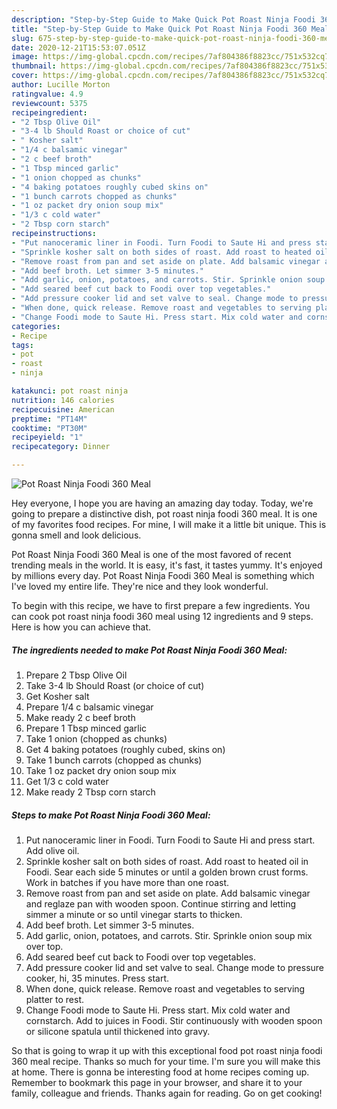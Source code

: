 ```yaml
---
description: "Step-by-Step Guide to Make Quick Pot Roast Ninja Foodi 360 Meal"
title: "Step-by-Step Guide to Make Quick Pot Roast Ninja Foodi 360 Meal"
slug: 675-step-by-step-guide-to-make-quick-pot-roast-ninja-foodi-360-meal
date: 2020-12-21T15:53:07.051Z
image: https://img-global.cpcdn.com/recipes/7af804386f8823cc/751x532cq70/pot-roast-ninja-foodi-360-meal-recipe-main-photo.jpg
thumbnail: https://img-global.cpcdn.com/recipes/7af804386f8823cc/751x532cq70/pot-roast-ninja-foodi-360-meal-recipe-main-photo.jpg
cover: https://img-global.cpcdn.com/recipes/7af804386f8823cc/751x532cq70/pot-roast-ninja-foodi-360-meal-recipe-main-photo.jpg
author: Lucille Morton
ratingvalue: 4.9
reviewcount: 5375
recipeingredient:
- "2 Tbsp Olive Oil"
- "3-4 lb Should Roast or choice of cut"
- " Kosher salt"
- "1/4 c balsamic vinegar"
- "2 c beef broth"
- "1 Tbsp minced garlic"
- "1 onion chopped as chunks"
- "4 baking potatoes roughly cubed skins on"
- "1 bunch carrots chopped as chunks"
- "1 oz packet dry onion soup mix"
- "1/3 c cold water"
- "2 Tbsp corn starch"
recipeinstructions:
- "Put nanoceramic liner in Foodi. Turn Foodi to Saute Hi and press start. Add olive oil."
- "Sprinkle kosher salt on both sides of roast. Add roast to heated oil in Foodi. Sear each side 5 minutes or until a golden brown crust forms. Work in batches if you have more than one roast."
- "Remove roast from pan and set aside on plate. Add balsamic vinegar and reglaze pan with wooden spoon. Continue stirring and letting simmer a minute or so until vinegar starts to thicken."
- "Add beef broth. Let simmer 3-5 minutes."
- "Add garlic, onion, potatoes, and carrots. Stir. Sprinkle onion soup mix over top."
- "Add seared beef cut back to Foodi over top vegetables."
- "Add pressure cooker lid and set valve to seal. Change mode to pressure cooker, hi, 35 minutes. Press start."
- "When done, quick release. Remove roast and vegetables to serving platter to rest."
- "Change Foodi mode to Saute Hi. Press start. Mix cold water and cornstarch. Add to juices in Foodi. Stir continuously with wooden spoon or silicone spatula until thickened into gravy."
categories:
- Recipe
tags:
- pot
- roast
- ninja

katakunci: pot roast ninja 
nutrition: 146 calories
recipecuisine: American
preptime: "PT14M"
cooktime: "PT30M"
recipeyield: "1"
recipecategory: Dinner

---
```



![Pot Roast Ninja Foodi 360 Meal](https://img-global.cpcdn.com/recipes/7af804386f8823cc/751x532cq70/pot-roast-ninja-foodi-360-meal-recipe-main-photo.jpg)

Hey everyone, I hope you are having an amazing day today. Today, we're going to prepare a distinctive dish, pot roast ninja foodi 360 meal. It is one of my favorites food recipes. For mine, I will make it a little bit unique. This is gonna smell and look delicious.

Pot Roast Ninja Foodi 360 Meal is one of the most favored of recent trending meals in the world. It is easy, it's fast, it tastes yummy. It's enjoyed by millions every day. Pot Roast Ninja Foodi 360 Meal is something which I've loved my entire life. They're nice and they look wonderful.




To begin with this recipe, we have to first prepare a few ingredients. You can cook pot roast ninja foodi 360 meal using 12 ingredients and 9 steps. Here is how you can achieve that.

<!--inarticleads1-->

##### The ingredients needed to make Pot Roast Ninja Foodi 360 Meal:

1. Prepare 2 Tbsp Olive Oil
1. Take 3-4 lb Should Roast (or choice of cut)
1. Get  Kosher salt
1. Prepare 1/4 c balsamic vinegar
1. Make ready 2 c beef broth
1. Prepare 1 Tbsp minced garlic
1. Take 1 onion (chopped as chunks)
1. Get 4 baking potatoes (roughly cubed, skins on)
1. Take 1 bunch carrots (chopped as chunks)
1. Take 1 oz packet dry onion soup mix
1. Get 1/3 c cold water
1. Make ready 2 Tbsp corn starch




<!--inarticleads2-->

##### Steps to make Pot Roast Ninja Foodi 360 Meal:

1. Put nanoceramic liner in Foodi. Turn Foodi to Saute Hi and press start. Add olive oil.
1. Sprinkle kosher salt on both sides of roast. Add roast to heated oil in Foodi. Sear each side 5 minutes or until a golden brown crust forms. Work in batches if you have more than one roast.
1. Remove roast from pan and set aside on plate. Add balsamic vinegar and reglaze pan with wooden spoon. Continue stirring and letting simmer a minute or so until vinegar starts to thicken.
1. Add beef broth. Let simmer 3-5 minutes.
1. Add garlic, onion, potatoes, and carrots. Stir. Sprinkle onion soup mix over top.
1. Add seared beef cut back to Foodi over top vegetables.
1. Add pressure cooker lid and set valve to seal. Change mode to pressure cooker, hi, 35 minutes. Press start.
1. When done, quick release. Remove roast and vegetables to serving platter to rest.
1. Change Foodi mode to Saute Hi. Press start. Mix cold water and cornstarch. Add to juices in Foodi. Stir continuously with wooden spoon or silicone spatula until thickened into gravy.




So that is going to wrap it up with this exceptional food pot roast ninja foodi 360 meal recipe. Thanks so much for your time. I'm sure you will make this at home. There is gonna be interesting food at home recipes coming up. Remember to bookmark this page in your browser, and share it to your family, colleague and friends. Thanks again for reading. Go on get cooking!

